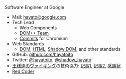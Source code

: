 <!--
page: true
title: Hayato Ito
template: index
-->

Software Engineer at Google

- Mail: <hayato@google.com>
- Tech Lead
  - Web Components
  - [DOM++ Team](https://www.chromium.org/teams/dom-team)
  - [Commits](https://chromium-review.googlesource.com/q/owner:hayato%2540chromium.org)
    for Chromium
- Web Standards
  - [DOM](https://github.com/whatwg/dom/),
    [HTML](https://github.com/whatwg/html/),
    [Shadow DOM](https://w3c.github.io/webcomponents/spec/shadow/), and other
    standards
- GitHub: [github.com/hayatoito](http://github.com/hayatoito)
- Twitter: [@hayatoito](http://twitter.com/hayatoito), [@shadow_hayato](http://twitter.com/shadow_hayato)
- [王様達のヴァイキング](https://csbs.shogakukan.co.jp/book?book_group_id=7000)の技術協力:
  [記事1](https://bigcomicbros.net/news/cs_kingsviking-seccon2016-report-1/),  [記事2](https://type.jp/et/feature/12102), [感謝状](https://photos.app.goo.gl/P7RxRPp8HNdAdP6JA)
- [Red Coder](https://www.topcoder.com/members/gentoo/)
